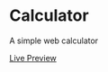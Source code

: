 # Calculator

A simple web calculator

<a href='https://isfaq-hossain.github.io/Calculator'>Live Preview </a>
